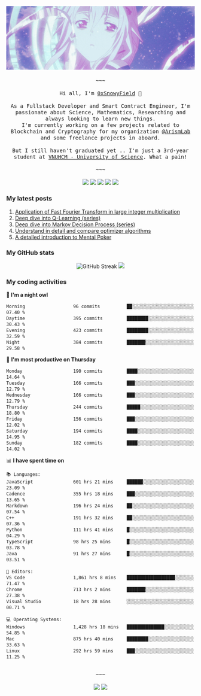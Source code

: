<div align='center'>
<img src="./assets/banner.gif" alt="Banner" width="1000" />
  <samp>
    </br></br>~~~</br></br>
    Hi all, I'm <a href="https://snowyfield.me/">0xSnowyField</a> 🧸
    </br></br>
    As a Fullstack Developer and Smart Contract Engineer, I'm passionate about Science, Mathematics, Researching and always looking to learn new things.</br> I'm currently working on a few projects related to Blockchain and Cryptography for my organization <a href="https://github.com/ArismLab">@ArismLab</a> and some freelance projects in aboard.
    </br></br>
    But I still haven't graduated yet .. I'm just a 3rd-year student at <a href="https://en.hcmus.edu.vn/">VNUHCM - University of Science</a>. What a pain!
    </br></br>~~~</br></br>
  </samp>
  <a href = "https://wakatime.com/@SnowyField1906" target="_blank"><img src="https://img.shields.io/badge/-Wakatime-000000?style=for-the-badge&logo=wakatime&logoColor=white"></a>
  <a href="https://linkedin.com/in/NHThuan" target="_blank"><img src="https://img.shields.io/badge/-LinkedIn-0A66C2?style=for-the-badge&logo=linkedin&logoColor=white"></a>
  <a href="https://stackoverflow.com/users/17358240/snowyfield" target="_blank"><img src="https://img.shields.io/badge/StackOverflow-F58025?style=for-the-badge&logo=stackoverflow&logoColor=white" target="_blank"></a>
  <a href="https://facebook.com/SnowyField1906" target="_blank"><img src="https://img.shields.io/badge/-Facebook-0A66C2?style=for-the-badge&logo=facebook&logoColor=white"></a>
  <a href="https://x.com/SnowyField1906" target="_blank"><img src="https://img.shields.io/badge/-Twitter-000000?style=for-the-badge&logo=x&logoColor=white"></a>
</div>

### My latest posts

1. [Application of Fast Fourier Transform in large integer multiplication](https://www.snowyfield.me/posts/ung-dung-fast-fourier-transform-trong-phep-nhan-so-nguyen-lon)
2. [Deep dive into Q-Learning (series)](https://www.snowyfield.me/posts/hieu-sau-ve-q-learning-phan-1)
3. [Deep dive into Markov Decision Process (series)](https://www.snowyfield.me/posts/hieu-sau-ve-markov-decision-process-phan-1)
4. [Understand in detail and compare optimizer algorithms](https://www.snowyfield.me/posts/tim-hieu-chi-tiet-va-so-sanh-cac-thuat-toan-optimizer)
5. [A detailed introduction to Mental Poker](https://www.snowyfield.me/posts/gioi-thieu-chi-tiet-ve-bai-toan-mental-poker)

### My GitHub stats

<div align="center">
  <img src="https://github-readme-streak-stats.herokuapp.com?user=SnowyFIeld1906&theme=swift&hide_border=true&date_format=M%20j%5B%2C%20Y%5D&card_width=1000" alt="GitHub Streak" />
  <img src='http://github-profile-summary-cards.vercel.app/api/cards/profile-details?username=SnowyFIeld1906&theme=swift' width='1000px'/>
</div>

### My coding activities

<!--START_SECTION:waka-->
**🦉 I'm a night owl** 

```text
Morning                  96 commits          ██░░░░░░░░░░░░░░░░░░░░░░░   07.40 % 
Daytime                  395 commits         ████████░░░░░░░░░░░░░░░░░   30.43 % 
Evening                  423 commits         ████████░░░░░░░░░░░░░░░░░   32.59 % 
Night                    384 commits         ███████░░░░░░░░░░░░░░░░░░   29.58 % 
```
📅 **I'm most productive on Thursday** 

```text
Monday                   190 commits         ████░░░░░░░░░░░░░░░░░░░░░   14.64 % 
Tuesday                  166 commits         ███░░░░░░░░░░░░░░░░░░░░░░   12.79 % 
Wednesday                166 commits         ███░░░░░░░░░░░░░░░░░░░░░░   12.79 % 
Thursday                 244 commits         █████░░░░░░░░░░░░░░░░░░░░   18.80 % 
Friday                   156 commits         ███░░░░░░░░░░░░░░░░░░░░░░   12.02 % 
Saturday                 194 commits         ████░░░░░░░░░░░░░░░░░░░░░   14.95 % 
Sunday                   182 commits         ████░░░░░░░░░░░░░░░░░░░░░   14.02 % 
```


📊 **I have spent time on** 

```text
📚 Languages: 
JavaScript               601 hrs 21 mins     ██████░░░░░░░░░░░░░░░░░░░   23.09 % 
Cadence                  355 hrs 18 mins     ███░░░░░░░░░░░░░░░░░░░░░░   13.65 % 
Markdown                 196 hrs 24 mins     ██░░░░░░░░░░░░░░░░░░░░░░░   07.54 % 
C++                      191 hrs 32 mins     ██░░░░░░░░░░░░░░░░░░░░░░░   07.36 % 
Python                   111 hrs 41 mins     █░░░░░░░░░░░░░░░░░░░░░░░░   04.29 % 
TypeScript               98 hrs 25 mins      █░░░░░░░░░░░░░░░░░░░░░░░░   03.78 % 
Java                     91 hrs 27 mins      █░░░░░░░░░░░░░░░░░░░░░░░░   03.51 % 

📑 Editors: 
VS Code                  1,861 hrs 8 mins    ██████████████████░░░░░░░   71.47 % 
Chrome                   713 hrs 2 mins      ███████░░░░░░░░░░░░░░░░░░   27.38 % 
Visual Studio            18 hrs 28 mins      ░░░░░░░░░░░░░░░░░░░░░░░░░   00.71 % 

💻 Operating Systems: 
Windows                  1,428 hrs 18 mins   ██████████████░░░░░░░░░░░   54.85 % 
Mac                      875 hrs 40 mins     ████████░░░░░░░░░░░░░░░░░   33.63 % 
Linux                    292 hrs 59 mins     ███░░░░░░░░░░░░░░░░░░░░░░   11.25 % 
```

<div align='center'><samp></br>~~~</br></br></samp><img src='http://img.shields.io/badge/2.6%20thousand%20hours%20of%20coding-black?style=for-the-badge' /> <img src='https://img.shields.io/badge/3.4%20million%20lines%20of%20code-black?style=for-the-badge' /></div>


<!--END_SECTION:waka-->
